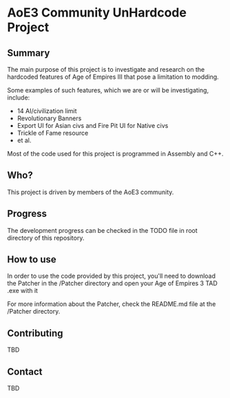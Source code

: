 # AoE3 Community UnHardcode Project

Summary
-------

The main purpose of this project is to investigate and research on the hardcoded features of Age of Empires III that pose a limitation to modding.

Some examples of such features, which we are or will be investigating, include:

* 14 AI/civilization limit
* Revolutionary Banners
* Export UI for Asian civs and Fire Pit UI for Native civs
* Trickle of Fame resource
* et al.

Most of the code used for this project is programmed in Assembly and C++.


Who?
----

This project is driven by members of the AoE3 community.


Progress
--------

The development progress can be checked in the TODO file in root directory of this repository.


How to use
----------

In order to use the code provided by this project, you'll need to download the Patcher in the /Patcher directory and open your Age of Empires 3 TAD .exe with it

For more information about the Patcher, check the README.md file at the /Patcher directory.


Contributing
-----------------

TBD


Contact
----------

TBD

